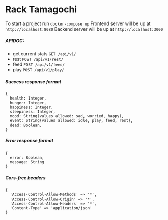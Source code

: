 # Rack Tamagochi
To start a project run `docker-compose up`
Frontend server will be up at `http://localhost:8080`
Backend server will be up at `http://localhost:3000`

##### APIDOC:

- get current stats `GET /api/v1/`
- rest `POST /api/v1/rest/`
- feed `POST /api/v1/feed/`
- play `POST /api/v1/play/`

##### Success response format 

```
{
  health: Integer,
  hunger: Integer,
  happiness: Integer,
  sleepiness: Integer,
  mood: String(values allowed: sad, worried, happy),
  event: String(values allowed: idle, play, feed, rest),
  dead: Boolean,
}
```

##### Error response format

```
{
  error: Boolean,
  message: String
}
```


##### Cors-free headers 
```
{
  'Access-Control-Allow-Methods' => '*',
  'Access-Control-Allow-Origin' => '*',
  'Access-Control-Allow-Headers' => '*',
  'Content-Type' => 'application/json'
}
```